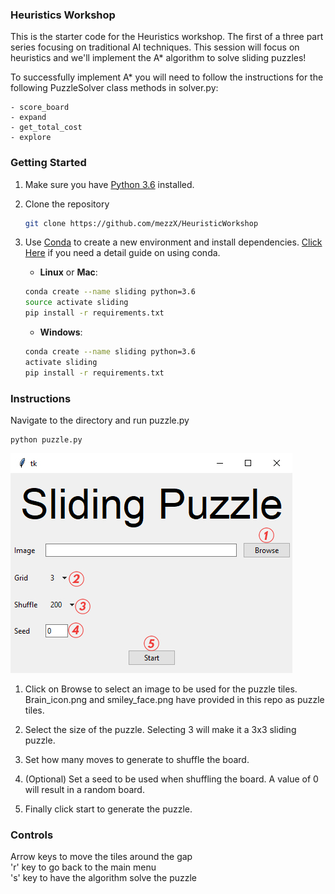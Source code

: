 [//]: # (Image References)

[image1]: ./img/MainMenu.jpg "Main Menu"
### Heuristics Workshop
This is the starter code for the Heuristics workshop. The first of a three part series focusing on traditional AI techniques.
This session will focus on heuristics and we'll implement the A* algorithm to solve sliding puzzles!

To successfully implement A* you will need to follow the instructions for the following PuzzleSolver class methods in solver.py:
    
    - score_board
    - expand
    - get_total_cost
    - explore

### Getting Started
1. Make sure you have [Python 3.6](https://www.python.org/) installed.

2. Clone the repository
    ```bash
    git clone https://github.com/mezzX/HeuristicWorkshop
    ```
    
3. Use [Conda](https://conda.io/projects/conda/en/latest/user-guide/install/index.html) to create a new environment and install dependencies. [Click Here](https://nbviewer.jupyter.org/github/johannesgiorgis/school_of_ai_vancouver/blob/master/intro_to_data_science_tools/01_introduction_to_conda_and_jupyter_notebooks.ipynb) if you need a detail guide on using conda.

    - __Linux__ or __Mac__: 
    ```bash
    conda create --name sliding python=3.6
    source activate sliding
    pip install -r requirements.txt
    ```
  
    - __Windows__: 
    ```bash
    conda create --name sliding python=3.6 
    activate sliding
    pip install -r requirements.txt
    ```

### Instructions
Navigate to the directory and run puzzle.py

    python puzzle.py

![Main Menu][image1]

1. Click on Browse to select an image to be used for the puzzle tiles. 
   Brain_icon.png and smiley_face.png have provided in this repo as puzzle tiles.

2. Select the size of the puzzle. Selecting 3 will make it a 3x3 sliding puzzle.

3. Set how many moves to generate to shuffle the board.

4. (Optional) Set a seed to be used when shuffling the board. A value of 0 will result in a random board.

5. Finally click start to generate the puzzle.

### Controls
Arrow keys to move the tiles around the gap<br>
'r' key to go back to the main menu<br>
's' key to have the algorithm solve the puzzle<br>
